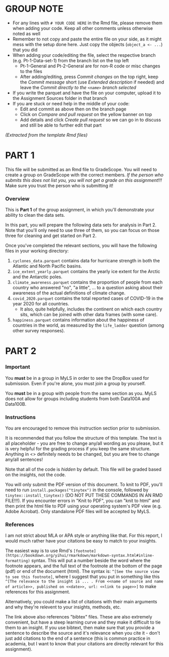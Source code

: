 # GROUP NOTE
- For any lines with `# YOUR CODE HERE` in the Rmd file, please remove them when adding your code. Keep all other comments unless otherwise noted as well
- Remember to not copy and paste the entire file on your side, as it might mess with the setup done here. Just copy the objects (`object_a <- ...`) that you did
- When adding your code/editing the file, select the respective branch (e.g. Pt-1-Data-set-1) from the branch list on the top left
    + Pt-1-General and Pt-2-General are for non-R code or misc changes to the files
    + After adding/editing, press _Commit changes_ on the top right, keep the _Commit message_ short (use _Extended description_ if needed) and leave the _Commit directly to the `<name>` branch selected_
- If you write the parquet and have the file on your computer, upload it to the Assignment Sources folder in that branch
- If you are stuck or need help in the middle of your code:
    + Edit and commit as above then on the branch page
    + Click on _Compare and pull request_ on the yellow banner on top
    + Add details and click _Create pull request_ so we can go in to discuss and still be able to further edit that part


_(Extracted from the template Rmd files)_
# PART 1

This file will be submitted as an Rmd file to GradeScope. You will need to create a group on GradeScope with the correct members. *If the person who submits this does not list you, you will not get a grade on this assignment!!!* Make sure you trust the person who is submitting it!

### Overview

This is **Part 1** of the group assignment, in which you'll demonstrate your ability to clean the data sets.

In this part, you will prepare the following data sets for analysis in Part 2. Note that you'll only need to use three of them, so you can focus on those three for cleaning and get started on Part 2.

Once you've completed the relevant sections, you will have the following files in your working directory:

1. `cyclones_data.parquet` contains data for hurricane strength in both the Atlantic and North Pacific basins.
2. `ice_extent_yearly.parquet` contains the yearly ice extent for the Arctic and the Antarctic poles.
3. `climate_awareness.parquet` contains the proportion of people from each country who answered "no", "a little", ... to a question asking about their awareness of the actual definitions of climate change.
4. `covid_2020.parquet` contains the total reported cases of COVID-19 in the year 2020 for all countries.
    - It also, quite helpfully, includes the continent on which each country sits, which can be joined with other data frames (with some care).
5. `happiness.parquet` contains information about the happiness of countries in the world, as measured by the `life_ladder` question (among other survey responses).



# PART 2

### Important

You **must** be in a group in MyLS in order to see the DropBox used for submission. Even if you're alone, you must join a group by yourself.

You **must** be in a group with people from the same section as you. MyLS does not allow for groups including students from both Data100A and Data100B.

### Instructions

You are encouraged to remove this instruction section prior to submission.

It is recommended that you follow the structure of this template. The text is all placeholder - you are free to change any/all wording as you please, but it is very helpful for the grading process if you keep the same structure. Anything in <<double angle brackets>> definitely needs to be changed, but you are free to change any/all sentences!

Note that all of the code is *hidden* by default. This file will be graded based on the insights, not the code.

You will only submit the PDF version of this document. To knit to PDF, you'll need to run `install.packages("tinytex")` in the console, followed by `tinytex::install_tinytex()` (DO NOT PUT THESE COMMANDS IN AN RMD FILE!!!). If you encounter errors in "Knit to PDF", you can "knit to html" and then print the html file to PDF using your operating system's PDF view (e.g. Adobe Acrobat). Only standalone PDF files will be accepted by MyLS.

### References

I am not strict about MLA or APA style or anything like that. For this report, I would much rather have your citations be easy to match to your insights.

The easiest way is to use Rmd's `[footnote](https://bookdown.org/yihui/rmarkdown/markdown-syntax.html#inline-formatting)` syntax. This will put a number beside the word where the footnote appears, and the full text of the footnote at the bottom of the page (pdf) or end of the document (html). The syntax is: `^[See the source view to see this footnote]`, where I suggest that you put in something like this `^[The relevance to the insight is ... . From <<name of source and name of article>>, published on <<date>>, url: <<link to page>>]` to make references for this assignment.

Alternatively, you could make a list of citations with their main arguments and why they're relevent to your insights, methods, etc.

The link above also references "bibtex" files. These are also extremely convenient, but have a steep learning curve and they make it difficult to tie them to an insight. If you use bibtext, then make sure that you provide a sentence to describe the source and it's relevance when you cite it - don't just add citations to the end of a sentence (this is common practice in academia, but I want to know that your citations are directly relevant for this assignment).
